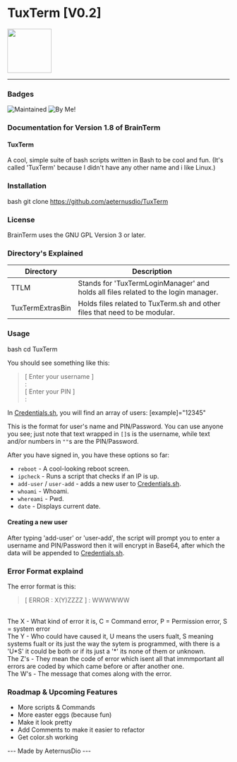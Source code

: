 **TuxTerm [V0.2]**
=====================

<img src="https://upload.wikimedia.org/wikipedia/commons/thumb/3/3a/Tux_Mono.svg/636px-Tux_Mono.svg.png" width=100>

---

### Badges

![Maintained](https://img.shields.io/badge/Maintained-Yes-gbrightgreen)
![By Me!](https://img.shields.io/badge/By%20AeternudDio-blue)

### Documentation for Version 1.8 of BrainTerm

#### TuxTerm
A cool, simple suite of bash scripts written in Bash to be cool and fun. (It's called 'TuxTerm' because I didn't have any other name and i like Linux.)

### Installation
bash
git clone https://github.com/aeternusdio/TuxTerm

### License

BrainTerm uses the GNU GPL Version 3 or later.

### Directory's Explained

| Directory | Description |
| --- | --- |
| TTLM | Stands for 'TuxTermLoginManager' and holds all files related to the login manager. |
| TuxTermExtrasBin | Holds files related to TuxTerm.sh and other files that need to be modular. |

### Usage
bash
cd TuxTerm

You should see something like this:

> [ Enter your username ] <br>
> : <br>
> [ Enter your PIN ] <br>
> :

In [Credentials.sh](https://github.com/AeternusDio/TuxTerm/blob/main/src/TTLM/.Credentials.sh), you will find an array of users:
[example]="12345"

This is the format for user's name and PIN/Password. You can use anyone you see; just note that text wrapped in `[]`s is the username, while text and/or numbers in `""`s are the PIN/Password.

After you have signed in, you have these options so far:

* `reboot` - A cool-looking reboot screen.
* `ipcheck` - Runs a script that checks if an IP is up.
* `add-user` / `user-add` - adds a new user to [Credentials.sh](https://github.com/AeternusDio/TuxTerm/blob/main/src/TTLM/.Credentials.sh).
* `whoami` - Whoami.
* `whereami` - Pwd.
* `date` - Displays current date.

#### Creating a new user
After typing 'add-user' or 'user-add', the script will prompt you to enter a username and PIN/Password then it will encrypt in Base64, after which the data will be appended to [Credentials.sh](https://github.com/AeternusDio/TuxTerm/blob/main/src/TTLM/.Credentials.sh).

### Error Format explaind

The error format is this:
> [ ERROR : X(Y)ZZZZ ] : WWWWWW
<br>
The X - What kind of error it is, C = Command error, P = Permission error, S = system error <br>
The Y - Who could have caused it, U means the users fualt, S meaning systems fualt or its just the way the sytem is programmed, with there is a 'U*S' it could be both or if its just a '*' its none of them or unknown. <br>
The Z's - They mean the code of error which isent all that immmportant all errors are coded by which came before or after another one. <br>
The W's - The message that comes along with the error. 


### Roadmap & Upcoming Features

* More scripts & Commands
* More easter eggs (because fun)
* Make it look pretty
* Add Comments to make it easier to refactor
* Get color.sh working 

--- Made by AeternusDio ---
